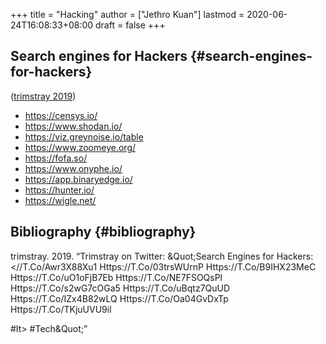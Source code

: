 +++
title = "Hacking"
author = ["Jethro Kuan"]
lastmod = 2020-06-24T16:08:33+08:00
draft = false
+++

## Search engines for Hackers {#search-engines-for-hackers}

([trimstray 2019](#org7888f73))

- <https://censys.io/>
- <https://www.shodan.io/>
- <https://viz.greynoise.io/table>
- <https://www.zoomeye.org/>
- <https://fofa.so/>
- <https://www.onyphe.io/>
- <https://app.binaryedge.io/>
- <https://hunter.io/>
- <https://wigle.net/>

## Bibliography {#bibliography}

<a id="org7888f73"></a>trimstray. 2019. “Trimstray on Twitter: &Quot;Search Engines for Hackers:&#10;&#10;<//T.Co/Awr3X88Xu1
Https://T.Co/03trsWUrnP
Https://T.Co/B9IHX23MeC
Https://T.Co/uO1oFjB7Eb
Https://T.Co/NE7FSOQsPl
Https://T.Co/s2wG7cOGa5
Https://T.Co/uBqtz7QuUD
Https://T.Co/IZx4B82wLQ
Https://T.Co/Oa04GvDxTp
Https://T.Co/TKjuUVU9il

#It> #Tech&Quot;”
